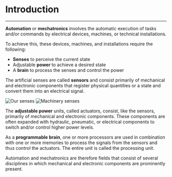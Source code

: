 # Introduction
---
**Automation** or **mechatronics** involves the automatic execution of tasks and/or commands by electrical devices, machines, or technical installations.

To achieve this, these devices, machines, and installations require the following:
- **Senses** to perceive the current state
- Adjustable **power** to achieve a desired state
- A **brain** to process the senses and control the power

The artificial senses are called **sensors** and consist primarily of mechanical and electronic components that register physical quantities or a state and convert them into an electrical signal.

![Our senses](/images/our_senses.png "Our senses") ![Machinery senses](/images/machinery_senses.png "Machinery senses")

The **adjustable power** units, called actuators, consist, like the sensors, primarily of mechanical and electronic components. These components are often expanded with hydraulic, pneumatic, or electrical components to switch and/or control higher power levels.

As a **programmable brain**, one or more processors are used in combination with one or more memories to process the signals from the sensors and thus control the actuators. The entire unit is called the processing unit.

Automation and mechatronics are therefore fields that consist of several disciplines in which mechanical and electronic components are prominently present.